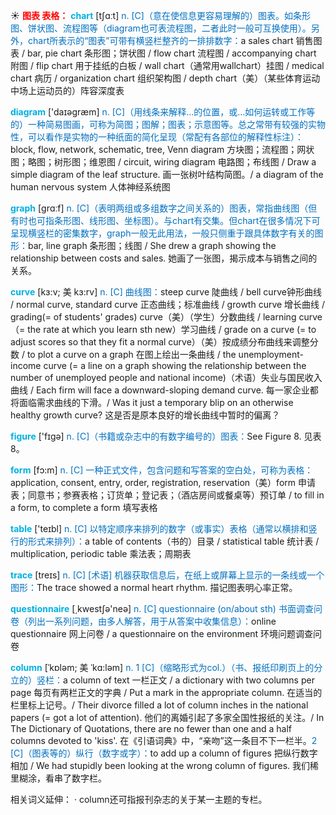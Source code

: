 ☀ <font color="red">**图表 表格：**</font>
<font color="sky blue">**chart**</font> [tʃɑːt] 
<font color="#0070c0">n. [C]（意在使信息更容易理解的）图表。如条形图、饼状图、流程图等（diagram也可表流程图，二者此时一般可互换使用）。另外，chart所表示的“图表”可带有横竖栏整齐的一排排数字：</font>a sales chart 销售图表 / bar, pie chart 条形图；饼状图 / flow chart 流程图 / accompanying chart 附图 / flip chart 用于挂纸的白板 / wall chart（通常用wallchart）挂图 / medical chart 病历 / organization chart 组织架构图 / depth chart（美）（某些体育运动中场上运动员的）阵容深度表

<font color="sky blue">**diagram**</font> ['daɪəɡræm] 
<font color="#0070c0">n. [C]（用线条来解释…的位置，或…如何运转或工作等的）一种简易图画，可称为简图；图解；图表；示意图等。总之常带有较强的实物性，可以看作是实物的一种纸面的简化呈现（常配有各部位的解释性标注）：</font>block, flow, network, schematic, tree, Venn diagram 方块图；流程图；网状图；略图；树形图；维恩图 / circuit, wiring diagram 电路图；布线图 / Draw a simple diagram of the leaf structure. 画一张树叶结构简图。/ a diagram of the human nervous system 人体神经系统图

<font color="sky blue">**graph**</font> [ɡrɑːf] 
<font color="#0070c0">n. [C]（表明两组或多组数字之间关系的）图表，常指曲线图（但有时也可指条形图、线形图、坐标图）。与chart有交集。但chart在很多情况下可呈现横竖栏的密集数字，graph一般无此用法，一般只侧重于跟具体数字有关的图形：</font>bar, line graph 条形图；线图 / She drew a graph showing the relationship between costs and sales. 她画了一张图，揭示成本与销售之间的关系。
           
<font color="sky blue">**curve**</font> [kɜ:v; 美 kɜ:rv]
<font color="#0070c0">n. [C] 曲线图：</font>steep curve 陡曲线 / bell curve钟形曲线 / normal curve, standard curve 正态曲线；标准曲线 / growth curve 增长曲线 / grading(= of students' grades) curve（美）（学生）分数曲线 / learning curve（= the rate at which you learn sth new）学习曲线 / grade on a curve (= to adjust scores so that they fit a normal curve）（美）按成绩分布曲线来调整分数 / to plot a curve on a graph 在图上绘出一条曲线 / the unemployment-income curve (= a line on a graph showing the relationship between the number of unemployed people and national income)（术语）失业与国民收入曲线 / Each firm will face a downward-sloping demand curve. 每一家企业都将面临需求曲线的下滑。/ Was it just a temporary blip on an otherwise healthy growth curve? 这是否是原本良好的增长曲线中暂时的偏离？

<font color="sky blue">**figure**</font> ['fɪɡə] 
<font color="#0070c0">n. [C]（书籍或杂志中的有数字编号的）图表：</font>See Figure 8. 见表8。

<font color="sky blue">**form**</font> [fɔ:m] 
<font color="#0070c0">n. [C] 一种正式文件，包含问题和写答案的空白处，可称为表格：</font>application, consent, entry, order, registration, reservation（美）form 申请表；同意书；参赛表格；订货单；登记表；（酒店房间或餐桌等）预订单 / to fill in a form, to complete a form 填写表格

<font color="sky blue">**table**</font> ['teɪbl] 
<font color="#0070c0">n. [C] 以特定顺序来排列的数字（或事实）表格（通常以横排和竖行的形式来排列）：</font>a table of contents（书的）目录 / statistical table 统计表 / multiplication, periodic table 乘法表；周期表
           
<font color="sky blue">**trace**</font> [treɪs]
<font color="#0070c0">n. [C] [术语] 机器获取信息后，在纸上或屏幕上显示的一条线或一个图形：</font>The trace showed a normal heart rhythm. 描记图表明心率正常。

<font color="sky blue">**questionnaire**</font> [͵kwestʃə'neə] 
<font color="#0070c0">n. [C] questionnaire (on/about sth) 书面调查问卷（列出一系列问题，由多人解答，用于从答案中收集信息）：</font>online questionnaire 网上问卷 / a questionnaire on the environment 环境问题调查问卷
           
<font color="sky blue">**column**</font> [ˈkɒləm; 美 ˈkɑ:ləm]
<font color="#0070c0">n. 1 [C]（缩略形式为col.）（书、报纸印刷页上的分立的）竖栏：</font>a column of text 一栏正文 / a dictionary with two columns per page 每页有两栏正文的字典 / Put a mark in the appropriate column. 在适当的栏里标上记号。/ Their divorce filled a lot of column inches in the national papers (= got a lot of attention). 他们的离婚引起了多家全国性报纸的关注。/ In The Dictionary of Quotations, there are no fewer than one and a half columns devoted to 'kiss'. 在《引语词典》中，“亲吻”这一条目不下一栏半。<font color="#0070c0">2 [C]（图表等的）纵行（数字或字）：</font>to add up a column of figures 把纵行数字相加 / We had stupidly been looking at the wrong column of figures. 我们稀里糊涂，看串了数字栏。
          
相关词义延伸：
· column还可指报刊杂志的关于某一主题的专栏。

